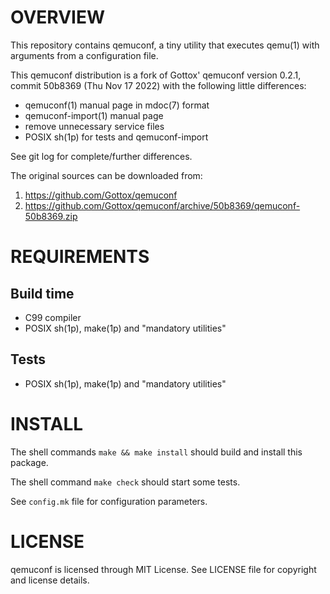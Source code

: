 OVERVIEW
========

This repository contains qemuconf, a tiny utility that executes
qemu(1) with arguments from a configuration file.

This qemuconf distribution is a fork of Gottox' qemuconf version
0.2.1, commit 50b8369 (Thu Nov 17 2022) with the following little
differences:
  * qemuconf(1) manual page in mdoc(7) format
  * qemuconf-import(1) manual page
  * remove unnecessary service files
  * POSIX sh(1p) for tests and qemuconf-import

See git log for complete/further differences.

The original sources can be downloaded from:
  1. https://github.com/Gottox/qemuconf
  2. https://github.com/Gottox/qemuconf/archive/50b8369/qemuconf-50b8369.zip


REQUIREMENTS
============

Build time
----------
  * C99 compiler
  * POSIX sh(1p), make(1p) and "mandatory utilities"

Tests
-----
  * POSIX sh(1p), make(1p) and "mandatory utilities"


INSTALL
=======

The shell commands `make && make install` should build and install
this package.

The shell command `make check` should start some tests.

See `config.mk` file for configuration parameters.


LICENSE
=======

qemuconf is licensed through MIT License.
See LICENSE file for copyright and license details.
